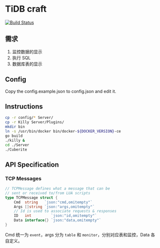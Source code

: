 # TiDB craft

[![Build Status](https://travis-ci.org/prism-river/killy.svg?branch=master)](https://travis-ci.org/prism-river/killy)

## 需求

1. 监控数据的显示
2. 执行 SQL
3. 数据库表的显示

## Config

Copy the config.example.json to config.json and edit it.
## Instructions

```bash
cp -r config/* Server/
cp -r Killy Server/Plugins/
mkdir bin
ln -s /usr/bin/docker bin/docker-${DOCKER_VERSION}-ce
go build
./killy &
cd ./Server
./Cuberite
```

## API Specification

### TCP Messages

```go
// TCPMessage defines what a message that can be
// sent or received to/from LUA scripts
type TCPMessage struct {
	Cmd  string   `json:"cmd,omitempty"`
	Args []string `json:"args,omitempty"`
	// Id is used to associate requests & responses
	ID   int         `json:"id,omitempty"`
	Data interface{} `json:"data,omitempty"`
}
```

Cmd 统一为 `event`，args 分为 `table` 和 `monitor`，分别对应表和监控，Data 各自定义。
